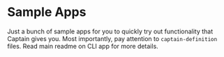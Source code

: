 # Sample Apps

Just a bunch of sample apps for you to quickly try out functionality that Captain gives you. Most importantly, pay attention to `captain-definition` files. Read main readme on CLI app for more details.